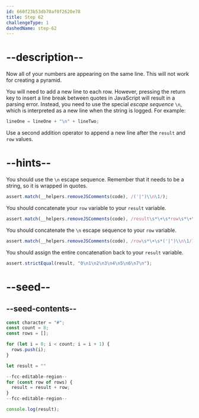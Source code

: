 ```yaml
---
id: 660f23b53db70af0f2620e78
title: Step 62
challengeType: 1
dashedName: step-62
---
```


# --description--

Now all of your numbers are appearing on the same line. This will not work for creating a pyramid.

You will need to add a new line to each row. However, pressing the return key to insert a line break between quotes in JavaScript will result in a parsing error. Instead, you need to use the special <dfn>escape sequence</dfn> `\n`, which is interpreted as a new line when the string is logged. For example:

```js
lineOne = lineOne + "\n" + lineTwo;
```

Use a second addition operator to append a new line after the `result` and `row` values.

# --hints--

You should use the `\n` escape sequence. Remember that it needs to be a string, so it is wrapped in quotes.

```js
assert.match(__helpers.removeJSComments(code), /('|")\\n\1/);
```

You should concatenate your `row` variable to your `result` variable.

```js
assert.match(__helpers.removeJSComments(code), /result\s*\+\s*row\s*\+\s*('|")\\n\1/);
```

You should concatenate the `\n` escape sequence to your `row` variable.

```js
assert.match(__helpers.removeJSComments(code), /row\s*\+\s*('|")\\n\1/);
```

You should assign the entire concatenation back to your `result` variable.

```js
assert.strictEqual(result, "0\n1\n2\n3\n4\n5\n6\n7\n");
```

# --seed--

## --seed-contents--

```js
const character = "#";
const count = 8;
const rows = [];

for (let i = 0; i < count; i = i + 1) {
  rows.push(i);
}

let result = ""

--fcc-editable-region--
for (const row of rows) {
  result = result + row;
}
--fcc-editable-region--

console.log(result);
```
